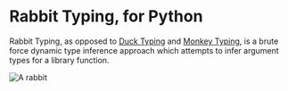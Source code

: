 # Rabbit Typing, for Python

Rabbit Typing, as opposed to [Duck Typing](https://www.python.org/) and
[Monkey Typing](https://github.com/Instagram/MonkeyType), is a brute force
dynamic type inference approach which attempts to infer argument types for a
library function.

![A rabbit](https://github.com/strawberry-jam-cabal/aft/raw/master/rabbit.jpg)

